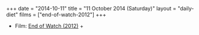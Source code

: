 +++
date = "2014-10-11"
title = "11 October 2014 (Saturday)"
layout = "daily-diet"
films = ["end-of-watch-2012"]
+++

<ul>
<li class="entry Film">Film: <a href="/films/end-of-watch-2012">End of Watch (2012)</a> +</li>
</ul>